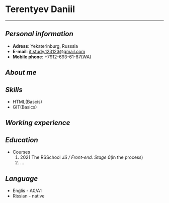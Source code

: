 # Terentyev Daniil
---
## *Personal information*
- **Adress**: Yekaterinburg, Russsia
- **E-mail**: it.study.123123@gmail.com
- **Mobile phone**: +7912-693-61-87(WA)

## *About me*

## *Skills*
- HTML(Bascis)
- GIT(Basics)

## *Working experience*

## *Education*
- Courses
  1. 2021 The RSSchool *JS / Front-end. Stage 0*(in the process)
  1. ...
## *Language*
- Englis - A0/A1
- Rissian - native